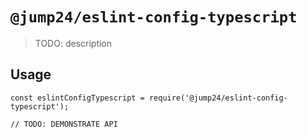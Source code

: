 # `@jump24/eslint-config-typescript`

> TODO: description

## Usage

```
const eslintConfigTypescript = require('@jump24/eslint-config-typescript');

// TODO: DEMONSTRATE API
```
